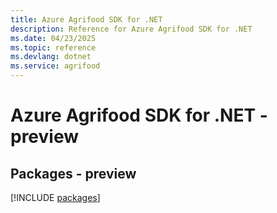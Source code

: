 ```yaml
---
title: Azure Agrifood SDK for .NET
description: Reference for Azure Agrifood SDK for .NET
ms.date: 04/23/2025
ms.topic: reference
ms.devlang: dotnet
ms.service: agrifood
---
```

# Azure Agrifood SDK for .NET - preview
## Packages - preview
[!INCLUDE [packages](agrifood-index.md)]